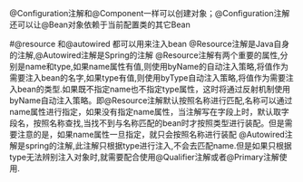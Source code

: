 @Configuration注解和@Component一样可以创建对象；@Configuration注解还可以让@Bean对象依赖于当前配置类的其它Bean

#@resource 和@autowired
都可以用来注入bean
@Resource注解是Java自身的注解,@Autowired注解是Spring的注解
@Resource注解有两个重要的属性,分别是name和type,如果name属性有值,则使用byName的自动注入策略,将值作为需要注入bean的名字,如果type有值,则使用byType自动注入策略,将值作为需要注入bean的类型.如果既不指定name也不指定type属性，这时将通过反射机制使用byName自动注入策略。即@Resource注解默认按照名称进行匹配,名称可以通过name属性进行指定，如果没有指定name属性，当注解写在字段上时，默认取字段名，按照名称查找,当找不到与名称匹配的bean时才按照类型进行装配。但是需要注意的是，如果name属性一旦指定，就只会按照名称进行装配
@Autowired注解是spring的注解,此注解只根据type进行注入,不会去匹配name.但是如果只根据type无法辨别注入对象时,就需要配合使用@Qualifier注解或者@Primary注解使用. 
